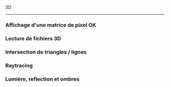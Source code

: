 3D

---

### Affichage d'une matrice de pixel OK
### Lecture de fichiers 3D
### Intersection de triangles / lignes
### Raytracing
### Lumière, reflection et ombres
